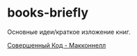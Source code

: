 # books-briefly

Основные идеи/краткое изложение книг.

[Совершенный Код - Макконнелл](https://github.com/acherkashin/books-briefly/blob/main/code_complete-steve_mcconnell.md)